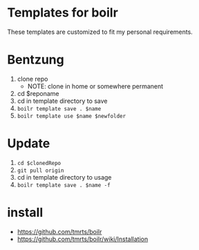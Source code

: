 # Templates for boilr

These templates are customized to fit my personal requirements.

# Bentzung

1. clone repo
    - NOTE: clone in home or somewhere permanent
2. cd $reponame
3. cd in template directory to save
4. `boilr template save . $name`
5. `boilr template use $name $newfolder`

# Update

1. `cd $clonedRepo`
2. `git pull origin`
3. cd in template directory to usage
4. `boilr template save . $name -f`

# install
- https://github.com/tmrts/boilr
- https://github.com/tmrts/boilr/wiki/Installation